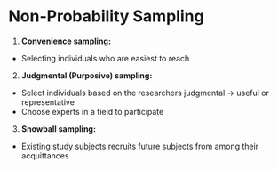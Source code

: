 # Non-Probability Sampling

1. **Convenience sampling:**

* Selecting individuals who are easiest to reach

2. **Judgmental (Purposive) sampling:**

* Select individuals based on the researchers judgmental -> useful or representative
* Choose experts in a field to participate

3. **Snowball sampling:**

* Existing study subjects recruits future subjects from among their acquittances
